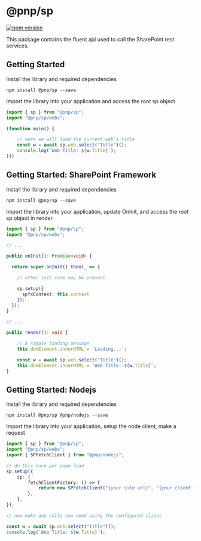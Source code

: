 # @pnp/sp

[![npm version](https://badge.fury.io/js/%40pnp%2Fsp.svg)](https://badge.fury.io/js/%40pnp%2Fsp)

This package contains the fluent api used to call the SharePoint rest services.

## Getting Started

Install the library and required dependencies

`npm install @pnp/sp --save`

Import the library into your application and access the root sp object

```TypeScript
import { sp } from "@pnp/sp";
import "@pnp/sp/webs";

(function main() {

    // here we will load the current web's title
    const w = await sp.web.select("Title")();
    console.log(`Web Title: ${w.Title}`);
)()
```

## Getting Started: SharePoint Framework

Install the library and required dependencies

`npm install @pnp/sp --save`

Import the library into your application, update OnInit, and access the root sp object in render

```TypeScript
import { sp } from "@pnp/sp";
import "@pnp/sp/webs";

// ...

public onInit(): Promise<void> {

  return super.onInit().then(_ => {

    // other init code may be present

    sp.setup({
      spfxContext: this.context
    });
  });
}

// ...

public render(): void {

    // A simple loading message
    this.domElement.innerHTML = `Loading...`;

    const w = await sp.web.select("Title")();
    this.domElement.innerHTML = `Web Title: ${w.Title}`;
}
```

## Getting Started: Nodejs

Install the library and required dependencies

`npm install @pnp/sp @pnp/nodejs --save`

Import the library into your application, setup the node client, make a request

```TypeScript
import { sp } from "@pnp/sp";
import "@pnp/sp/webs";
import { SPFetchClient } from "@pnp/nodejs";

// do this once per page load
sp.setup({
    sp: {
        fetchClientFactory: () => {
            return new SPFetchClient("{your site url}", "{your client id}", "{your client secret}");
        },
    },
});

// now make any calls you need using the configured client

const w = await sp.web.select("Title")();
console.log(`Web Title: ${w.Title}`);

```
